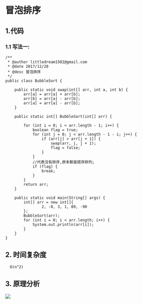 # 冒泡排序
## 1.代码
### 1.1 写法一:
```
/**
 * @author littledream1502@gmail.com
 * @date 2017/12/20
 * @desc 冒泡排序
 */
public class BubbleSort {

    public static void swap(int[] arr, int a, int b) {
        arr[a] = arr[a] + arr[b];
        arr[b] = arr[a] - arr[b];
        arr[a] = arr[a] - arr[b];
    }

    public static int[] BubbleSort(int[] arr) {

        for (int i = 0; i < arr.length - 1; i++) {
            boolean flag = true;
            for (int j = 0; j < arr.length - 1 - i; j++) {
                if (arr[j] > arr[j + 1]) {
                    swap(arr, j, j + 1);
                    flag = false;
                }
            }
            //代表没有排序,原本都是顺序排列;
            if (flag) {
                break;
            }
        }
        return arr;
    }

    public static void main(String[] args) {
        int[] arr = new int[]{
                2, -8, 3, 1, 89, -90
        };
        BubbleSort(arr);
        for (int i = 0; i < arr.length; i++) {
            System.out.println(arr[i]);
        }
    }
}
```
## 2. 时间复杂度
``` 
  O(n^2)
```
## 3. 原理分析
![](https://github.com/553899811/Programming/blob/master/Algorithms/Phased-Learning/2-%E6%8E%92%E5%BA%8F(Sorting%20Algorithm)/Bubble%20Sort/img/bubbleSort.png)
